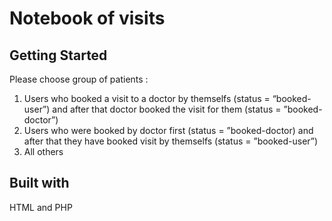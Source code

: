 # Notebook of visits

## Getting Started

Please choose group of patients :
1. Users who booked a visit to a doctor by themselfs (status = “booked-user”) and after that doctor booked the visit for them (status = ”booked-doctor”)
2. Users who were booked by doctor first (status = ”booked-doctor) and after that they have booked visit by themselfs (status = ”booked-user”)
3. All others

## Built with

HTML and PHP


